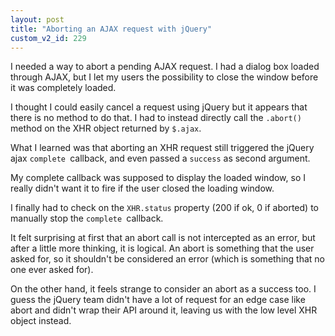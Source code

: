 ```yaml
---
layout: post
title: "Aborting an AJAX request with jQuery"
custom_v2_id: 229
---
```


I needed a way to abort a pending AJAX request. I had a dialog box loaded
through AJAX, but I let my users the possibility to close the window before it
was completely loaded.

I thought I could easily cancel a request using jQuery but it appears that
there is no method to do that. I had to instead directly call the `.abort()`
method on the XHR object returned by `$.ajax`.

What I learned was that aborting an XHR request still triggered the jQuery
ajax `complete `callback, and even passed a `success` as second argument.

My complete callback was supposed to display the loaded window, so I really
didn't want it to fire if the user closed the loading window.

I finally had to check on the `XHR.status` property (200 if ok, 0 if aborted)
to manually stop the `complete `callback.

It felt surprising at first that an abort call is not intercepted as an error,
but after a little more thinking, it is logical. An abort is something that
the user asked for, so it shouldn't be considered an error (which is something
that no one ever asked for).

On the other hand, it feels strange to consider an abort as a success too. I
guess the jQuery team didn't have a lot of request for an edge case like abort
and didn't wrap their API around it, leaving us with the low level XHR object
instead.

